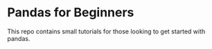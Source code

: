 # Pandas for Beginners

This repo contains small tutorials for those looking to get started with pandas.

